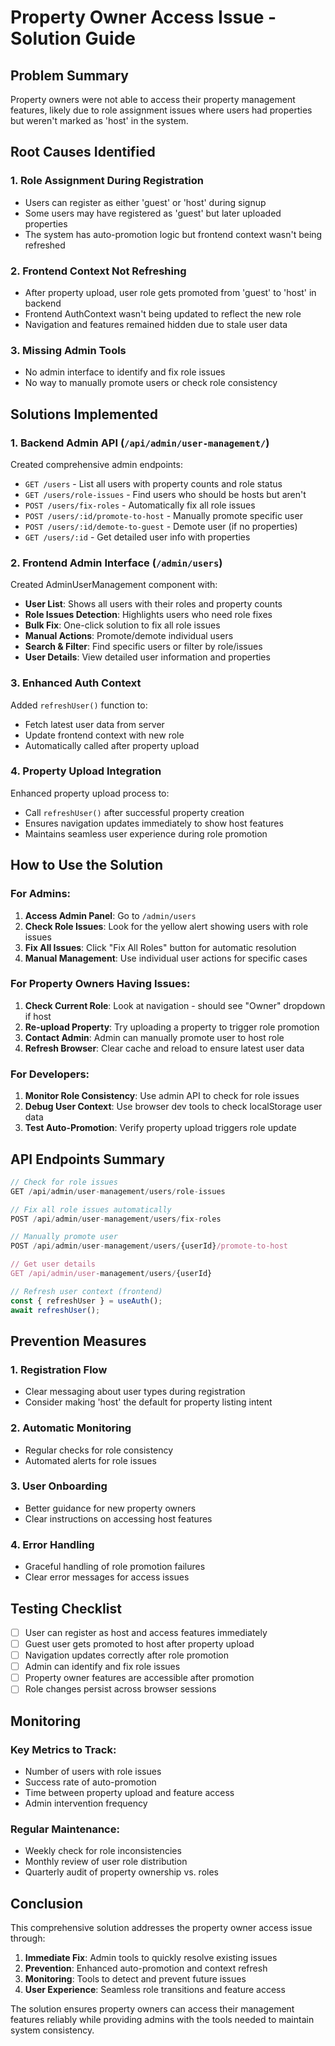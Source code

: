 # Property Owner Access Issue - Solution Guide

## Problem Summary
Property owners were not able to access their property management features, likely due to role assignment issues where users had properties but weren't marked as 'host' in the system.

## Root Causes Identified

### 1. **Role Assignment During Registration**
- Users can register as either 'guest' or 'host' during signup
- Some users may have registered as 'guest' but later uploaded properties
- The system has auto-promotion logic but frontend context wasn't being refreshed

### 2. **Frontend Context Not Refreshing**
- After property upload, user role gets promoted from 'guest' to 'host' in backend
- Frontend AuthContext wasn't being updated to reflect the new role
- Navigation and features remained hidden due to stale user data

### 3. **Missing Admin Tools**
- No admin interface to identify and fix role issues
- No way to manually promote users or check role consistency

## Solutions Implemented

### 1. **Backend Admin API** (`/api/admin/user-management/`)
Created comprehensive admin endpoints:

- `GET /users` - List all users with property counts and role status
- `GET /users/role-issues` - Find users who should be hosts but aren't
- `POST /users/fix-roles` - Automatically fix all role issues
- `POST /users/:id/promote-to-host` - Manually promote specific user
- `POST /users/:id/demote-to-guest` - Demote user (if no properties)
- `GET /users/:id` - Get detailed user info with properties

### 2. **Frontend Admin Interface** (`/admin/users`)
Created AdminUserManagement component with:

- **User List**: Shows all users with their roles and property counts
- **Role Issues Detection**: Highlights users who need role fixes
- **Bulk Fix**: One-click solution to fix all role issues
- **Manual Actions**: Promote/demote individual users
- **Search & Filter**: Find specific users or filter by role/issues
- **User Details**: View detailed user information and properties

### 3. **Enhanced Auth Context**
Added `refreshUser()` function to:

- Fetch latest user data from server
- Update frontend context with new role
- Automatically called after property upload

### 4. **Property Upload Integration**
Enhanced property upload process to:

- Call `refreshUser()` after successful property creation
- Ensures navigation updates immediately to show host features
- Maintains seamless user experience during role promotion

## How to Use the Solution

### For Admins:

1. **Access Admin Panel**: Go to `/admin/users`
2. **Check Role Issues**: Look for the yellow alert showing users with role issues
3. **Fix All Issues**: Click "Fix All Roles" button for automatic resolution
4. **Manual Management**: Use individual user actions for specific cases

### For Property Owners Having Issues:

1. **Check Current Role**: Look at navigation - should see "Owner" dropdown if host
2. **Re-upload Property**: Try uploading a property to trigger role promotion
3. **Contact Admin**: Admin can manually promote user to host role
4. **Refresh Browser**: Clear cache and reload to ensure latest user data

### For Developers:

1. **Monitor Role Consistency**: Use admin API to check for role issues
2. **Debug User Context**: Use browser dev tools to check localStorage user data
3. **Test Auto-Promotion**: Verify property upload triggers role update

## API Endpoints Summary

```javascript
// Check for role issues
GET /api/admin/user-management/users/role-issues

// Fix all role issues automatically
POST /api/admin/user-management/users/fix-roles

// Manually promote user
POST /api/admin/user-management/users/{userId}/promote-to-host

// Get user details
GET /api/admin/user-management/users/{userId}

// Refresh user context (frontend)
const { refreshUser } = useAuth();
await refreshUser();
```

## Prevention Measures

### 1. **Registration Flow**
- Clear messaging about user types during registration
- Consider making 'host' the default for property listing intent

### 2. **Automatic Monitoring**
- Regular checks for role consistency
- Automated alerts for role issues

### 3. **User Onboarding**
- Better guidance for new property owners
- Clear instructions on accessing host features

### 4. **Error Handling**
- Graceful handling of role promotion failures
- Clear error messages for access issues

## Testing Checklist

- [ ] User can register as host and access features immediately
- [ ] Guest user gets promoted to host after property upload
- [ ] Navigation updates correctly after role promotion
- [ ] Admin can identify and fix role issues
- [ ] Property owner features are accessible after promotion
- [ ] Role changes persist across browser sessions

## Monitoring

### Key Metrics to Track:
- Number of users with role issues
- Success rate of auto-promotion
- Time between property upload and feature access
- Admin intervention frequency

### Regular Maintenance:
- Weekly check for role inconsistencies
- Monthly review of user role distribution
- Quarterly audit of property ownership vs. roles

## Conclusion

This comprehensive solution addresses the property owner access issue through:

1. **Immediate Fix**: Admin tools to quickly resolve existing issues
2. **Prevention**: Enhanced auto-promotion and context refresh
3. **Monitoring**: Tools to detect and prevent future issues
4. **User Experience**: Seamless role transitions and feature access

The solution ensures property owners can access their management features reliably while providing admins with the tools needed to maintain system consistency.
